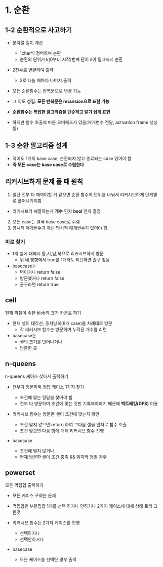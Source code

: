 # 1. 순환

## 1-2 순환적으로 사고하기

- 문자열 길이 계산
  - 1char씩 정벅하며 순환
  - 순환의 단위가 k(0부터 시작)번째 단어 n이 될때까지 순환
- 2진수로 변환하여 출력

  - 2로 나눌 때마다 나머지 출력

- 모든 순환함수는 반복문으로 변경 가능
- 그 역도 성립. **모든 반복문은 recursion으로 표현 가능**
- **순환함수는 복잡한 알고리즘을 단순하고 알기 쉽게 표현**
- 하지만 함수 호출에 따른 오버헤드가 있음(매개변수 전달, activation frame 생성 등)

## 1-3 순환 알고리즘 설계

- 적어도 1개의 base case, 순환되지 않고 종료되는 case 있어야 함
- **즉 모든 case는 base case로 수렴한다**

## 리커시브하게 문제 풀 때 원칙

1. 일단 전부 다 해봐야할 거 같으면 순환 함수의 단위를 나눠서 리커시브하게 단계별로 풀어나가야함

- 리커시브가 해결하는게 **개수** 인지 **bool** 인지 결정

2. 모든 case는 결국 base case로 수렴
3. 암시적 매개변수가 아닌 명시적 매개변수가 있어야 함.

### 미로 찾기

- 1개 셀에 대해서 동,서,남,북으로 리커시브하게 방문
  - 위 네 방향에서 true를 1개라도 리턴하면 출구 찾음
- basecase는
  - 벽이거나 return false
  - 방문했거나 return false
  - 출구라면 return true

## cell

현재 픽셀이 속한 blob의 크기 카운트 하기

- 현재 셀의 대각선, 동서남북(8개 case)를 차례대로 방문
  - 각 리커시브 함수는 방문하며 누적된 개수를 리턴
- basecase는
  - 셀의 크기를 벗어나거나
  - 방문한 곳

## n-queens

n-queens 케이스 찾아서 출력하기

- 전부다 방문하며 정답 케이스 1가지 찾기

  - 조건에 맞는 정답을 찾아야 함
  - 전부 다 방문하며 조건에 맞는 것만 기록해야하기 때문에 **백트래킹(DFS)** 이용

- 리커시브 함수는 방문한 셀이 조건에 맞는지 확인

  - 조건 맞지 않으면 return 하여 그다음 셀을 인자로 함수 호출
  - 조건 맞으면 다음 행에 대해 리커시브 함수 진행

- basecase
  - 조건에 맞지 않거나
  - 현재 방문한 셀이 조건 충족 && 마지막 행일 경우

## powerset

모든 멱집합 출력하기

- 모든 케이스 구하는 문제
- 멱집합은 부분집합 1개를 선택 하거나 안하거나 2가지 케이스에 대해 상태 트리 그린것

- 리커시브 함수는 2가지 케이스를 진행
  - 선택하거나
  - 선택안하거나
- basecase
  - 모든 케이스를 선택한 경우 출력
